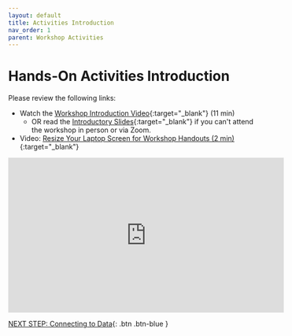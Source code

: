 ```yaml
---
layout: default
title: Activities Introduction
nav_order: 1
parent: Workshop Activities
---
```

# Hands-On Activities Introduction

Please review the following links:

- Watch the [Workshop Introduction Video](https://www.youtube.com/watch?v=2CuaT90NhPY){:target="_blank"} (11 min) 
   - OR read the [Introductory Slides](http://bit.ly/3iD6iU2){:target="_blank"} if you can't attend the workshop in person or via Zoom.
- Video: [Resize Your Laptop Screen for Workshop Handouts (2 min)](https://www.youtube.com/watch?v=Igk5hZUfzN0){:target="_blank"}
 

<iframe width="560" height="315" src="https://www.youtube.com/embed/2CuaT90NhPY" title="Data Visualization with Tableau Workshop - UVic Libraries Digital Scholarship Commons" frameborder="0" allow="accelerometer; autoplay; clipboard-write; encrypted-media; gyroscope; picture-in-picture; web-share" allowfullscreen></iframe>

[NEXT STEP: Connecting to Data](connecting-to-data.html){: .btn .btn-blue }
